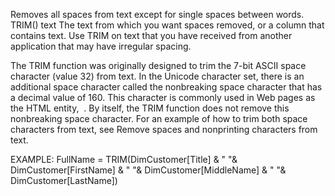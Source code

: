 Removes all spaces from text except for single spaces between words.
TRIM(<text>)
text	The text from which you want spaces removed, or a column that contains text.
Use TRIM on text that you have received from another application that may have irregular spacing.

The TRIM function was originally designed to trim the 7-bit ASCII space character (value 32) from text. 
In the Unicode character set, there is an additional space character called the nonbreaking space character that has a decimal value of 160. 
This character is commonly used in Web pages as the HTML entity, &nbsp;. By itself, the TRIM function does not remove this nonbreaking space character. 
For an example of how to trim both space characters from text, see Remove spaces and nonprinting characters from text.

EXAMPLE:
FullName = TRIM(DimCustomer[Title] & " "& DimCustomer[FirstName] & " "& DimCustomer[MiddleName] & " "& DimCustomer[LastName])
